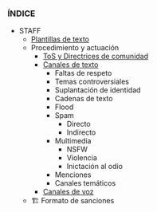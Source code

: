 ### ÍNDICE
- STAFF
  - [Plantillas de texto](./Plantillas)
  - Procedimiento y actuación
    - [ToS y Directrices de comunidad](https://gacarbla.github.io/Actuaci%C3%B3n/ToS&CD)
    - [Canales de texto](https://gacarbla.github.io/Actuaci%C3%B3n/TextCH)
      - Faltas de respeto
      - Temas controversiales
      - Suplantación de identidad
      - Cadenas de texto
      - Flood
      - Spam
        - Directo
        - Indirecto
      - Multimedia
        - NSFW
        - Violencia
        - Inictación al odio
      - Menciones
      - Canales temáticos
    - [Canales de voz](https://github.com/gacarbla/documents/blob/main/Actuaci%C3%B3n/VoiceCH/README.md)
  - 🏗️ Formato de sanciones
